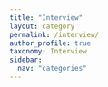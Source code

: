 ```yaml
---
title: "Interview"
layout: category
permalink: /interview/
author_profile: true
taxonomy: Interview
sidebar:
  nav: "categories"
---
```

